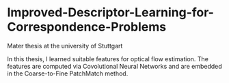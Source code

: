 # Improved-Descriptor-Learning-for-Correspondence-Problems
Mater thesis at the university of Stuttgart

In this thesis, I learned suitable features for optical flow estimation.
The features are computed via Covolutional Neural Networks and are embedded in the Coarse-to-Fine PatchMatch method.
